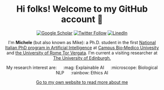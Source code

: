 <html>
  <h1 align="center"> 
    Hi folks! Welcome to my GitHub account 👋
  </h1>
  
  <div align="center">
    
  <a href="">[![Google Scholar](https://img.shields.io/badge/Google%20Scholar-4285F4?style=for-the-badge&logo=googlescholar&logoColor=white)](https://scholar.google.com/citations?user=CmQYOW0AAAAJ&hl)</a>
  <a href="">[![Twitter Follow](https://img.shields.io/badge/-twitter-000000?style=for-the-badge&logo=x)](https://twitter.com/itsmattei)</a>
  <a href="">[![LinedIn](https://img.shields.io/badge/LinkedIn-0077B5?style=for-the-badge&logo=linkedin&logoColor=white)](https://www.linkedin.com/in/michele-mastromattei/)</a>
</div>
  
  <div align="center">
    <p> I'm <b>Michele </b> (but also known as Mike): a Ph.D. student in the first <a href="https://www.phd-ai.it/en/359-2/">National Italian PhD program in Artificial Intelligence</a> at <a href="https://www.unicampus.it/en"> Campus Bio‑Medico Univesity</a> and <a href="https://web.uniroma2.it/en">the University of Rome Tor Vergata</a>. I'm current a visiting researcher at <a href="https://www.ed.ac.uk/informatics/">The University of Edinburgh.</a> </p>
    <p> My research interest are: &emsp; :mag: Explainable AI &emsp; :microscope: Biological NLP &emsp; :rainbow: Ethics AI </p>
    <p> <a href="https://itsmattei.github.io/">Go to my own website to read more about me </a></p>
  </div>
  
 </html>
